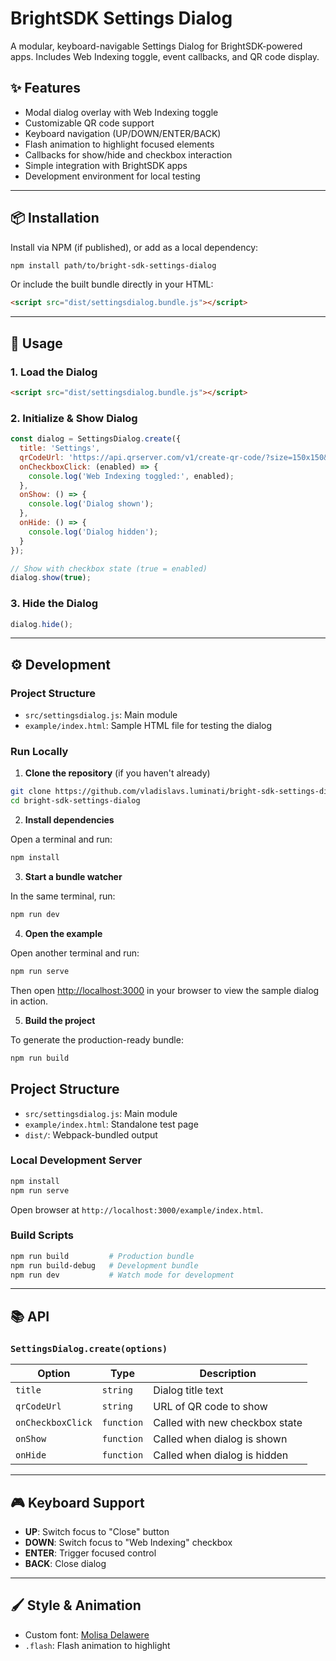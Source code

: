 # BrightSDK Settings Dialog

A modular, keyboard-navigable Settings Dialog for BrightSDK-powered apps. Includes Web Indexing toggle, event callbacks, and QR code display.

## ✨ Features

- Modal dialog overlay with Web Indexing toggle
- Customizable QR code support
- Keyboard navigation (UP/DOWN/ENTER/BACK)
- Flash animation to highlight focused elements
- Callbacks for show/hide and checkbox interaction
- Simple integration with BrightSDK apps
- Development environment for local testing

---

## 📦 Installation

Install via NPM (if published), or add as a local dependency:

```bash
npm install path/to/bright-sdk-settings-dialog
```

Or include the built bundle directly in your HTML:

```html
<script src="dist/settingsdialog.bundle.js"></script>
```

---

## 🚀 Usage

### 1. Load the Dialog

```html
<script src="dist/settingsdialog.bundle.js"></script>
```

### 2. Initialize & Show Dialog

```js
const dialog = SettingsDialog.create({
  title: 'Settings',
  qrCodeUrl: 'https://api.qrserver.com/v1/create-qr-code/?size=150x150&data=https://privacy.brightdata.com',
  onCheckboxClick: (enabled) => {
    console.log('Web Indexing toggled:', enabled);
  },
  onShow: () => {
    console.log('Dialog shown');
  },
  onHide: () => {
    console.log('Dialog hidden');
  }
});

// Show with checkbox state (true = enabled)
dialog.show(true);
```

### 3. Hide the Dialog

```js
dialog.hide();
```

---

## ⚙️ Development

### Project Structure

- `src/settingsdialog.js`: Main module
- `example/index.html`: Sample HTML file for testing the dialog

### Run Locally

1. **Clone the repository** (if you haven't already)

```bash
git clone https://github.com/vladislavs.luminati/bright-sdk-settings-dialog.git
cd bright-sdk-settings-dialog
```

2. **Install dependencies**

Open a terminal and run:

```bash
npm install
```

3. **Start a bundle watcher**

In the same terminal, run:

```bash
npm run dev
```

4. **Open the example**

Open another terminal and run:

```bash
npm run serve
```

Then open [http://localhost:3000](http://localhost:3000) in your browser to view the sample dialog in action.

5. **Build the project**

To generate the production-ready bundle:

```bash
npm run build
```
## Project Structure

- `src/settingsdialog.js`: Main module
- `example/index.html`: Standalone test page
- `dist/`: Webpack-bundled output

### Local Development Server

```bash
npm install
npm run serve
```

Open browser at `http://localhost:3000/example/index.html`.

### Build Scripts

```bash
npm run build         # Production bundle
npm run build-debug   # Development bundle
npm run dev           # Watch mode for development
```

---

## 📚 API

### `SettingsDialog.create(options)`

| Option            | Type       | Description                               |
|------------------|------------|-------------------------------------------|
| `title`          | `string`   | Dialog title text                         |
| `qrCodeUrl`      | `string`   | URL of QR code to show                    |
| `onCheckboxClick`| `function` | Called with new checkbox state            |
| `onShow`         | `function` | Called when dialog is shown               |
| `onHide`         | `function` | Called when dialog is hidden              |

---

## 🎮 Keyboard Support

- **UP**: Switch focus to "Close" button
- **DOWN**: Switch focus to "Web Indexing" checkbox
- **ENTER**: Trigger focused control
- **BACK**: Close dialog

---

## 🖌️ Style & Animation

- Custom font: [Molisa Delawere](https://fonts.cdnfonts.com/css/games)
- `.flash`: Flash animation to highlight